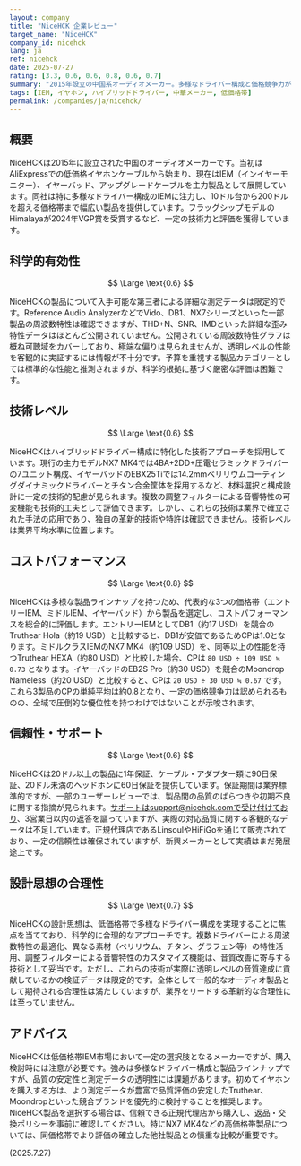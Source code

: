 ```yaml
---
layout: company
title: "NiceHCK 企業レビュー"
target_name: "NiceHCK"
company_id: nicehck
lang: ja
ref: nicehck
date: 2025-07-27
rating: [3.3, 0.6, 0.6, 0.8, 0.6, 0.7]
summary: "2015年設立の中国系オーディオメーカー。多様なドライバー構成と価格競争力が特徴だが、測定データの透明性と品質の一貫性に課題を残す。"
tags: [IEM, イヤホン, ハイブリッドドライバー, 中華メーカー, 低価格帯]
permalink: /companies/ja/nicehck/
---
```


## 概要

NiceHCKは2015年に設立された中国のオーディオメーカーです。当初はAliExpressでの低価格イヤホンケーブルから始まり、現在はIEM（インイヤーモニター）、イヤーバッド、アップグレードケーブルを主力製品として展開しています。同社は特に多様なドライバー構成のIEMに注力し、10ドル台から200ドルを超える価格帯まで幅広い製品を提供しています。フラッグシップモデルのHimalayaが2024年VGP賞を受賞するなど、一定の技術力と評価を獲得しています。

## 科学的有効性

$$ \Large \text{0.6} $$

NiceHCKの製品について入手可能な第三者による詳細な測定データは限定的です。Reference Audio AnalyzerなどでVido、DB1、NX7シリーズといった一部製品の周波数特性は確認できますが、THD+N、SNR、IMDといった詳細な歪み特性データはほとんど公開されていません。公開されている周波数特性グラフは概ね可聴域をカバーしており、極端な偏りは見られませんが、透明レベルの性能を客観的に実証するには情報が不十分です。予算を重視する製品カテゴリーとしては標準的な性能と推測されますが、科学的根拠に基づく厳密な評価は困難です。

## 技術レベル

$$ \Large \text{0.6} $$

NiceHCKはハイブリッドドライバー構成に特化した技術アプローチを採用しています。現行の主力モデルNX7 MK4では4BA+2DD+圧電セラミックドライバーの7ユニット構成、イヤーバッドのEBX25Tiでは14.2mmベリリウムコーティングダイナミックドライバーとチタン合金筐体を採用するなど、材料選択と構成設計に一定の技術的配慮が見られます。複数の調整フィルターによる音響特性の可変機能も技術的工夫として評価できます。しかし、これらの技術は業界で確立された手法の応用であり、独自の革新的技術や特許は確認できません。技術レベルは業界平均水準に位置します。

## コストパフォーマンス

$$ \Large \text{0.8} $$

NiceHCKは多様な製品ラインナップを持つため、代表的な3つの価格帯（エントリーIEM、ミドルIEM、イヤーバッド）から製品を選定し、コストパフォーマンスを総合的に評価します。エントリーIEMとしてDB1（約17 USD）を競合のTruthear Hola（約19 USD）と比較すると、DB1が安価であるためCPは1.0となります。ミドルクラスIEMのNX7 MK4（約109 USD）を、同等以上の性能を持つTruthear HEXA（約80 USD）と比較した場合、CPは `80 USD ÷ 109 USD ≒ 0.73` となります。イヤーバッドのEB2S Pro（約30 USD）を競合のMoondrop Nameless（約20 USD）と比較すると、CPは `20 USD ÷ 30 USD ≒ 0.67` です。これら3製品のCPの単純平均は約0.8となり、一定の価格競争力は認められるものの、全域で圧倒的な優位性を持つわけではないことが示唆されます。

## 信頼性・サポート

$$ \Large \text{0.6} $$

NiceHCKは20ドル以上の製品に1年保証、ケーブル・アダプター類に90日保証、20ドル未満のヘッドホンに60日保証を提供しています。保証期間は業界標準的ですが、一部のユーザーレビューでは、製品間の品質のばらつきや初期不良に関する指摘が見られます。サポートはsupport@nicehck.comで受け付けており、3営業日以内の返答を謳っていますが、実際の対応品質に関する客観的なデータは不足しています。正規代理店であるLinsoulやHiFiGoを通じて販売されており、一定の信頼性は確保されていますが、新興メーカーとして実績はまだ発展途上です。

## 設計思想の合理性

$$ \Large \text{0.7} $$

NiceHCKの設計思想は、低価格帯で多様なドライバー構成を実現することに焦点を当てており、科学的に合理的なアプローチです。複数ドライバーによる周波数特性の最適化、異なる素材（ベリリウム、チタン、グラフェン等）の特性活用、調整フィルターによる音響特性のカスタマイズ機能は、音質改善に寄与する技術として妥当です。ただし、これらの技術が実際に透明レベルの音質達成に貢献しているかの検証データは限定的です。全体として一般的なオーディオ製品として期待される合理性は満たしていますが、業界をリードする革新的な合理性には至っていません。

## アドバイス

NiceHCKは低価格帯IEM市場において一定の選択肢となるメーカーですが、購入検討時には注意が必要です。強みは多様なドライバー構成と製品ラインナップですが、品質の安定性と測定データの透明性には課題があります。初めてイヤホンを購入する方は、より測定データが豊富で品質評価の安定したTruthear、Moondropといった競合ブランドを優先的に検討することを推奨します。NiceHCK製品を選択する場合は、信頼できる正規代理店から購入し、返品・交換ポリシーを事前に確認してください。特にNX7 MK4などの高価格帯製品については、同価格帯でより評価の確立した他社製品との慎重な比較が重要です。

(2025.7.27)
